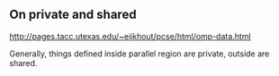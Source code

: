 ## On private and shared  
http://pages.tacc.utexas.edu/~eijkhout/pcse/html/omp-data.html  

Generally, things defined inside parallel region are private, outside are shared.
